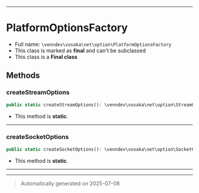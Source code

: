 ***

# PlatformOptionsFactory





* Full name: `\venndev\vosaka\net\option\PlatformOptionsFactory`
* This class is marked as **final** and can't be subclassed
* This class is a **Final class**




## Methods


### createStreamOptions



```php
public static createStreamOptions(): \venndev\vosaka\net\option\StreamOptions
```



* This method is **static**.








***

### createSocketOptions



```php
public static createSocketOptions(): \venndev\vosaka\net\option\SocketOptions
```



* This method is **static**.








***


***
> Automatically generated on 2025-07-08
